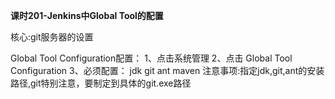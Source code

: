 **课时201-Jenkins中Global Tool的配置**

核心:git服务器的设置


Global Tool Configuration配置：
1、点击系统管理
2、点击	Global Tool Configuration
3、必须配置：
   jdk
   git
   ant
   maven
   注意事项:指定jdk,git,ant的安装路径,git特别注意，要制定到具体的git.exe路径